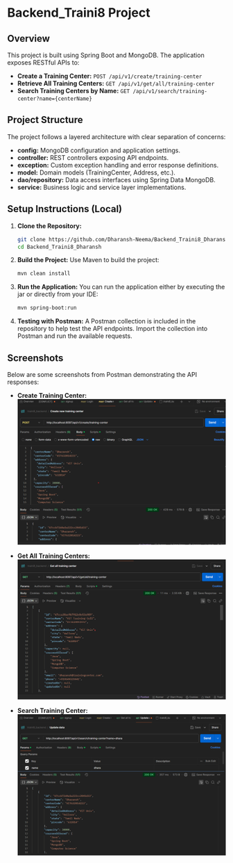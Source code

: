# Backend_Traini8 Project

## Overview
This project is built using Spring Boot and MongoDB. The application exposes RESTful APIs to:
- **Create a Training Center:** `POST /api/v1/create/training-center`
- **Retrieve All Training Centers:** `GET /api/v1/get/all/training-center`
- **Search Training Centers by Name:** `GET /api/v1/search/training-center?name={centerName}`

## Project Structure
The project follows a layered architecture with clear separation of concerns:
- **config:** MongoDB configuration and application settings.
- **controller:** REST controllers exposing API endpoints.
- **exception:** Custom exception handling and error response definitions.
- **model:** Domain models (TrainingCenter, Address, etc.).
- **dao/repository:** Data access interfaces using Spring Data MongoDB.
- **service:** Business logic and service layer implementations.

## Setup Instructions (Local)
1. **Clone the Repository:**
   ```bash
   git clone https://github.com/Dharansh-Neema/Backend_Traini8_Dharansh
   cd Backend_Traini8_Dharansh
   ```


2. **Build the Project:**
   Use Maven to build the project:
   ```bash
   mvn clean install
   ```

3. **Run the Application:**
   You can run the application either by executing the jar or directly from your IDE:
   ```bash
   mvn spring-boot:run
   ```

[//]: # (5. **Using Docker:**)

[//]: # (   A Dockerfile is provided to containerize the application.)

[//]: # (    - **Build the Docker image:**)

[//]: # (      ```bash)

[//]: # (      docker build -t traini8-backend .)

[//]: # (      ```)

[//]: # (    - **Run the Docker container &#40;exposing port 8097&#41;:**)

[//]: # (      ```bash)

[//]: # (      docker run -p 8097:8097 traini8-backend)
      
4. **Testing with Postman:**
   A Postman collection is included in the repository  to help test the API endpoints. Import the collection into Postman and run the available requests.

[//]: # (## API Endpoints)

[//]: # (- **POST /api/v1/create/training-center**  )

[//]: # (  Create a new training center with validated input.)

[//]: # ()
[//]: # (- **GET /api/v1/get/all/training-center**  )

[//]: # (  Retrieve all training centers stored in the database.)

[//]: # ()
[//]: # (- **GET /api/v1/search/training-center?name={centerName}**  )

[//]: # (  Search for training centers by a partial or full name &#40;case-insensitive&#41;.)

## Screenshots
Below are some screenshots from Postman demonstrating the API responses:

- **Create Training Center:**
  ![POST API Output](https://github.com/Dharansh-Neema/Backend_Traini8_Dharansh/blob/main/image/POST_training.png)

- **Get All Training Centers:**
  ![GET API Output](https://github.com/Dharansh-Neema/Backend_Traini8_Dharansh/blob/main/image/get_training.png)

- **Search Training Center:**
  ![Search API Output](https://github.com/Dharansh-Neema/Backend_Traini8_Dharansh/blob/main/image/search.png)
